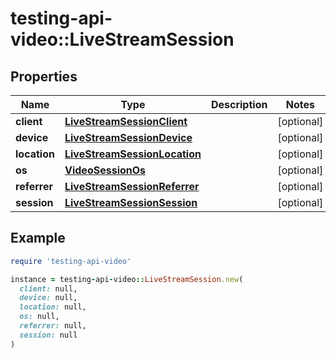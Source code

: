 # testing-api-video::LiveStreamSession

## Properties

| Name | Type | Description | Notes |
| ---- | ---- | ----------- | ----- |
| **client** | [**LiveStreamSessionClient**](LiveStreamSessionClient.md) |  | [optional] |
| **device** | [**LiveStreamSessionDevice**](LiveStreamSessionDevice.md) |  | [optional] |
| **location** | [**LiveStreamSessionLocation**](LiveStreamSessionLocation.md) |  | [optional] |
| **os** | [**VideoSessionOs**](VideoSessionOs.md) |  | [optional] |
| **referrer** | [**LiveStreamSessionReferrer**](LiveStreamSessionReferrer.md) |  | [optional] |
| **session** | [**LiveStreamSessionSession**](LiveStreamSessionSession.md) |  | [optional] |

## Example

```ruby
require 'testing-api-video'

instance = testing-api-video::LiveStreamSession.new(
  client: null,
  device: null,
  location: null,
  os: null,
  referrer: null,
  session: null
)
```

